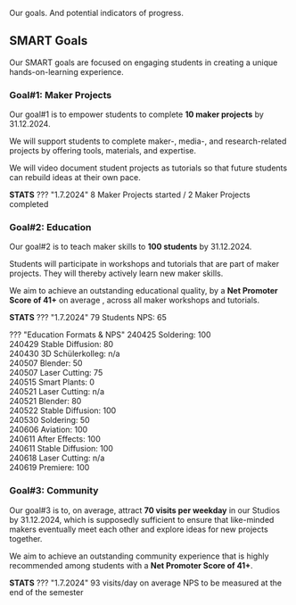 Our goals. And potential indicators of progress.

## SMART Goals

Our SMART goals are focused on engaging students in creating a unique hands-on-learning experience.

### Goal#1: Maker Projects

Our goal#1 is to empower students to complete **10 maker projects** by 31.12.2024.

We will support students to complete maker-, media-, and research-related projects by offering tools, materials, and expertise.

We will video document student projects as tutorials so that future students can rebuild ideas at their own pace.

**STATS** 
??? "1.7.2024"
    8 Maker Projects started / 2 Maker Projects completed

### Goal#2: Education

Our goal#2 is to teach maker skills to **100 students** by 31.12.2024. 

Students will participate in workshops and tutorials that are part of maker projects. They will thereby actively learn new maker skills.

We aim to achieve an outstanding educational quality, by a **Net Promoter Score of 41+** on average , across all maker workshops and tutorials.

**STATS** 
??? "1.7.2024"
    79 Students
    NPS: 65

??? "Education Formats & NPS"
    240425 Soldering: 100 <br />
    240429 Stable Diffusion: 80 <br />
    240430 3D Schülerkolleg: n/a <br />
    240507 Blender: 50 <br />
    240507 Laser Cutting: 75 <br />
    240515 Smart Plants: 0 <br />
    240521 Laser Cutting: n/a <br />
    240521 Blender: 80 <br />
    240522 Stable Diffusion: 100 <br />
    240530 Soldering: 50 <br />
    240606 Aviation: 100 <br />
    240611 After Effects: 100 <br />
    240611 Stable Diffusion: 100 <br />
    240618 Laser Cutting: n/a <br />
    240619 Premiere: 100

### Goal#3: Community

Our goal#3 is to, on average, attract **70 visits per weekday** in our Studios by 31.12.2024, which is supposedly sufficient to ensure that like-minded makers eventually meet each other and explore ideas for new projects together.

We aim to achieve an outstanding community experience that is highly recommended among students with a **Net Promoter Score of 41+**. 

**STATS** 
??? "1.7.2024" 
    93 visits/day on average
    NPS to be measured at the end of the semester